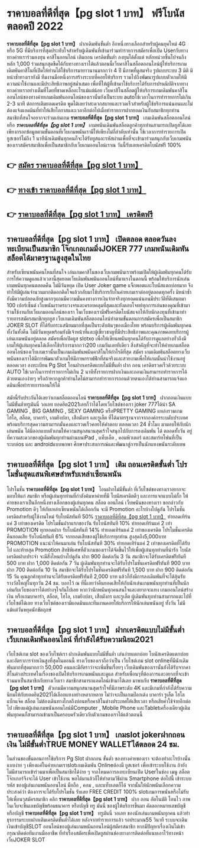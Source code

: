 # ราคาบอลที่ดีที่สุด【pg slot 1 บาท】  ฟรีโบนัสตลอดปี 2022

**ราคาบอลที่ดีที่สุด【pg slot 1 บาท】** ฝากเดิมพันขั้นต่ำ  อีกหนึ่งทางเลือกสำหรับผู้คนยุคใหม่ 4G หรือ 5G ที่มีบริการที่สุดประทับใจสำหรับผู้เดิมพันที่เข้ามาร่วมทำรายการสมัครเพื่อเปิด Userกับทางทางค่ายเราร่วมลงทุน คาสิโนออนไลน์ เติมถอน เครดิตขั้นต่ำ ลงทุนได้ตั้งแต่ หลักหน่วยขึ้นไปจนถึงหลัก 1,000 ร่วมสนุกสุดขีดได้กับทางทางเราได้แล้วตอนนี้เว็บคาสิโนสล็อตออนไลน์ผู้ให้บริการเกมเดิมพันคาสิโนที่เปิดให้ท่านได้ใช้บริการมายาวนานมากกว่า 4 ปี มีภาพที่ดูสมจริง รูปแบบระบบ 3 มิติ
มิหนำซ้ำทางเรายังมี ทีมงานมือหนึ่งการสร้างระบบที่คอยให้บริการ  รวมไปถึงพัฒนารูปแบบตัวเกมให้มีความน่าใช้งานและมีประสิทธิภาพอยู่สม่ำเสมอ เพื่อที่ให้ผู้ที่เข้ามาใช้บริการได้รับการปรนนิบัติจากทางทางค่ายเราอย่างเต็มที่โดยที่ขาดเหลืออะไรแม้แต่น้อย เว็บคาสิโนสล็อตผู้ให้บริการเกมเดิมพันคาสิโนออนไลน์ของทางค่ายเกมเดิมพันออนไลน์ของเรานั้นยังเป็นระบบ autoใช้เวลาในการทำรายการไม่เกิน 2-3 นาที ต่อการเติมยอดเครดิต พูดได้เลยว่าสะดวกสบายและรวดเร็วสำหรับผู้ใช้บริการแน่นอนและไม่ต้องแจ้งแอดมินที่ทำให้เสียโอกาสและเวลาอีกต่อไปเมื่อทำรายการฝากยอดเงินกับสมาชิกทุกท่าน
สมาชิกที่สนใจอยากจะร่วมเล่นเกม **ราคาบอลที่ดีที่สุด【pg slot 1 บาท】** เกมเดิมพันสล็อตออนไลน์ หรือ ***ราคาบอลที่ดีที่สุด【pg slot 1 บาท】*** เกมพนันเดิมพันสล็อตลูกค้าทุกท่านสามารถเปิดยูสได้เลยเพียงกรอกข้อมูลตามขั้นตอนที่เว็บเกมพนันเรามีให้เพียงไม่กี่ลำดับเท่านั้น ใช้เวลาการทำรายการเปิดยูสเซอร์ไม่ถึง 1 นาทีนักเดิมพันทุกคนก็จะได้รับยูสและรหัสผ่านเพื่อที่จะเข้ามาร่วมสนุกกับเว็บเกมพนันของเราสมัครสมาชิกเพื่อเป็นสมาชิกกับเว็บเกมออนไลน์เราณ วันนี้รับเลยเครดิตโบนัสฟรี 100%

## 👉 [สมัคร ราคาบอลที่ดีที่สุด【pg slot 1 บาท】](https://archa888.com/)
## 👉 [ทางเข้า ราคาบอลที่ดีที่สุด【pg slot 1 บาท】](https://archa888.com/)
## 👉 [ราคาบอลที่ดีที่สุด【pg slot 1 บาท】 เครดิตฟรี](https://archa888.com/)

## ราคาบอลที่ดีที่สุด【pg slot 1 บาท】 เปิดตลอด ตลอดวันลงทะเบียนเป็นสมาชิก โจ๊กเกอเกมมิ่งJOKER 777 เกมพนันเดิมพันสล็อตได้มาตรฐานสูงสุดในไทย

สำหรับเซียนพนันคนไหนที่สนใจ เล่นเกมคาสิโนของเว็บเกมพนันเราพร้อมเปิดให้ผู้เดิมพันทุกคนได้รับการให้ความดูแลแล้วเวลานี้สุดยอดเว็บเดิมพันพนันออนไลน์ที่มาแรงในตอนนี้ พร้อมให้บริการนักเล่นเกมพนันทุกคนตลอดคืน ไม่มีวันหยุด เปิด User Joker game แจ็กพอตและโบนัสแตกบ่อยมาก จึงทำให้มีผู้เล่นจำนวนมากติดอกติดใจแล้วกลับมาใช้บริการกับในค่ายเกมเราต่ออยู่ตลอดทุกครั้ง มิหนำซ้ำยังมีความปลอดภัยสูงมากๆแถมมีความมั่นคงทางการเงินจ่ายจริงทุกยอดแน่นอนมีประวัติที่ดีเสมอมา 100 เปอร์เซ็นต์ เว็บพนันเราครบวงจรและครอบคลุมที่สุดและยังตอบโจทย์ทุกการเล่นของคุณที่เข้ามาร่วมใช้งานกับเว็บเกมออนไลน์ของเรา
ในเว็บของเรามีฟรีเครดิตโบนัสแจกให้กับนักลงทุนที่เข้ามาทำรายการสมัครสมาชิกทุกยูส เว็บเกมเดิมพันสล็อตออนไลน์ทำตามขั้นตอนการสมัครเพื่อเป็นสมาชิก JOKER SLOT ที่ได้รับกระแสนิยมมากที่สุดเป็นระดับต้นๆของเมืองไทย พร้อมบริการผู้เดิมพันทุกคนทั้งวันทั้งคืน ไม่มีวันหยุดพร้อมยังมีเจ้าหน้าที่และผู้เชี่ยวชาญที่มีประสิทธิภาพและคุณภาพคอยบริการผู้เล่นเกมพนันอยู่ตลอด สมัครเพื่อเปิดยูส slotxo เพื่อให้เซียนพนันทุกคนได้รับการดูแลอย่างทั่วถึงมีเกมให้ผู้เล่นทุกคนได้เลือกใช้บริการมากกว่า200 เกมกันเลยทีเดียว
สิ่งสำคัญที่จะทำให้ค่ายเกมสล็อตออนไลน์ของเว็บเกมเรานั้นเป็นเกมเดิมพันพนันคาสิโนให้กำไรดีที่สุด สมัคร  เกมเดิมพันสล็อตทางเว็บพนันของเราได้มีการพัฒนาตัวเกมให้มีภาพกราฟฟิกที่สมจริงและสวยงามเพื่อให้เกมนั้นน่าใช้งานอยู่ตลอดเวลา ลงทะเบียน  Pg Slot โอนฝากเครดิตแบบไม่มีขั้นต่ำ ฝาก ถอน เครดิตรวดเร็วด้วยระบบ AUTO ใช้เวลาในการทำรายการไม่เกิน 2 นาทีทั้งรายการฝากเงินและถอนเงินสามารถทำรายการได้ด้วยตนเองง่ายๆ หรือถ้าหากลูกค้าท่านใดไม่สามารถทำรายการถอนด้วยตนเองได้ท่านสามารถแจ้งแอดมินเพื่อทำรายการถอนให้ได้

สมัยนี้รับประกันได้เลยว่าเกมสล็อตออนไลน์ **ราคาบอลที่ดีที่สุด【pg slot 1 บาท】** ฝากถอนเงินแบบไม่มีขั้นต่ำทรูมันนี่ วอเลท ยอดฮิต2021เลยก็ว่าได้โดยเว็บไซต์ของเรา joker 777ได้นำ SA GAMING , BIG GAMING , SEXY GAMING หรือPRETTY GAMING แหล่งรวมเกมไฮโล, สล็อต, บาคาร่า, เกมยิงปลา, เสือมังกร และรูเล็ต ที่ได้มาตรฐานจากจากองค์กรระบดับประเทศ พร้อมบริการสุดความสามารถมั่นคงและรวดเร็วคอยให้คำตอบ ตลอดเวลา 24 ชั่วโมง มามอบให้กับนักเล่นพนัน ได้มีออกแบบตัวเกมให้ความสนุกสนานสุดเร้าใจสนุกไปกับการลงเดิมพัน ได้ ตลอดทั้งวัน อยู่ที่ความสะดวกของผู้เดิมพันทุกท่านผ่านบนiPad , แท็บเล็ต , คอมพิวเตอร์ และสมาร์ทโฟนที่เป็นระบบios และ androidแบบพกพา ศึกษาประสบการณ์และพัฒนาสู่การเป็นนักแทงพนันระดับเทพ

## ราคาบอลที่ดีที่สุด【pg slot 1 บาท】 เติม ถอนเครดิตขั้นต่ำ โปรโมชั่นสุดแสนพิเศษสำหรับเหล่าเซียนพนัน

โปรโมชั่น **ราคาบอลที่ดีที่สุด【pg slot 1 บาท】** โอนฝากไม่มีขั้นต่ำ ที่เว็บไซต์ของทางเราอยากจะมอบให้แก่  สมาชิก หรือผู้เล่นทุกท่านที่กำลังค้นหาค่ายที่มี โบนัสเครดิตดีๆ และการแจกแบบไม่กั๊ก ให้ค่ายของเราเป็นอีกหนึ่งทางเลือกของผู้เล่นทุกคน สล็อต ออนไลน์ เว็บพนันของทางเรา ขอกล่าวกับ Promotion ดีๆ ให้กับเหล่าเซียนพนันได้เลือกกัน จะมี Promotion อะไรบ้างไปดูกัน
โปรโมชั่นเครดิตสำหรับผู้ใช้งานใหม่ รับโบนัสทันที 50% [ราคาบอลที่ดีที่สุด【pg slot 1 บาท】](https://archa888.com/) ทำยอดเทิร์นแค่ 3 เท่าของเครดิต
โปรโมชั่นฝากแรกของวัน รับโบนัสทันที 10% ทำยอดเทิร์นแค่ 2 เท่า
 PROMOTION ทุกยอดฝาก รับโบนัสทันที 14% ทำยอดเทิร์นแค่ 2 เท่าของเครดิต
โปรโมชั่นเครดิตคืนยอดเสีย รับโบนัสทันที 6% จากยอดเสียของผู้ใช้บริการทุกท่าน สูงสุดถึง5,000บาท
 PROMOTION แนะนำให้คนมาเล่น รับโบนัสทันที 30% ทำยอดเทิร์นแค่ 2 เท่าของเครดิตที่ได้รับไป
และท้ายสุด Promotion สิทธิพิเศษที่ตัวเกมของเราได้จัดขึ้นไว้ให้เพื่อผู้เล่นทุกท่านที่น่ารัก โบนัสเครดิตฝากประจำ จะมีสิ่งไหนบ้างไปดูกัน
ฝาก 900 ติดต่อกัน 3 วัน สมาชิกจะได้รับเครดิตฟรีทันที 500 บาท
ฝาก 1,000 ติดต่อกัน 7 วัน ผู้เดิมพันทุกท่านจะได้รับโปรโมชั่นเครดิตฟรีทันที 900 บาท
ฝาก 700 ติดต่อกัน 10 วัน สมาชิกจะได้รับโปรโมชั่นเครดิตฟรีทันที 1,500 บาท
ฝาก 900 ติดต่อกัน 15 วัน คุณลูกค้าทุกท่านจะได้รับเครดิตฟรีทันที 2,000 บาท
แล้วก็ยังมีการลงเดิมพันที่จะได้ลุ้นรับรางวัลใหญ่ในทุกวัน 24 ชม. บอกไว้ ณ ที่นี้เลยว่าคืนยอดเสียให้กับนักเล่นเกมพนันทุกท่านที่เป็นนักเล่นกับเว็บของเราได้อย่างจุใจกันไปเลย หากว่านักพนันทุกคนสนใจและอยากจะแทง เกมออนไลน์สร้างเงิน หรือเกมบาคาร่า, สล็อต, ไฮโล, เกมยิงปลา, เสือมังกร และรูเล็ต ผู้เดิมพันทุกท่านสามารถแตะไปที่เว็บไซต์ได้เลย ทางเว็บไซต์ของเรามีแอดมินและทีมงานคอยให้บริการให้นักเล่นพนันอยู่ ทั้งวัน ไม่มีแม้แต่วันหยุดนักขัตฤกษ์

## ราคาบอลที่ดีที่สุด【pg slot 1 บาท】 ฝากเครดิตแบบไม่มีขั้นต่ำ  เว็บเกมเดิมพันออนไลน์ ที่กำลังได้รับความนิยม2021

เว็บไซต์เกม slot ของเว็บไซต์เรา ฝากเดิมพันแบบไม่มีขั้นต่ำ เล่นง่ายแตกบ่อย โบนัสเครดิตแตกบ่อยและอัตราการจ่ายเงินสูงที่สุดในตอนนี้ ทางเว็บของเราถือว่าเป็น เว็บไซต์เกม slot onlineที่มีนักเดิมพันมากที่สุดมากกว่า 50,000 คนและมีอัตราว่าจะเพิ่มขึ้นเรื่อยๆ เว็บเดิมพันของเรานั้นยังได้รับจากคาสิโนต่างประเทศในเรื่องของเปิดให้บริการเกมพนันและดูแล สำหรับเพื่อนๆที่ต้องการและอยากที่จะเข้าร่วมมาเป็นสมาชิกกับทางเว็บเรา สมาชิกสามารถแอดไลน์เข้ามาได้เลย
	มาพบกับ **ราคาบอลที่ดีที่สุด【pg slot 1 บาท】** ตัวเกมมีความสนุกสนานสุดเร้าใจที่มีภาพระดับ 4K และมีเกมที่กำลังได้รับความนิยมให้กับยอดฮิต2021ได้เลือกแทงอย่างหลากหลาย  ไม่ว่าจะเป็นเกมป๊อกเด้ง บาคาร่า รูเล็ต ไฮโล แบ็กแจ๊ค สล็อต ไม่ต้องเดินทางไกลถึงบ่อนหรือคาสิโนต่างประเทศให้เสียเวลา หรือเสียค่าใช้จ่ายอีกต่อไป เพียงแค่ผู้เล่นเกมพนันออนไลน์มีComputer , Mobile Phone และTabletเครื่องเดียวผู้เดิมพันทุกคนก็สามารถเข้ามาเป็นครอบครัวเดียวกับตัวเกมของเราได้แล้วตอนนี้

## ราคาบอลที่ดีที่สุด【pg slot 1 บาท】 เกมslot jokerฝากถอนเงิน ไม่มีขั้นต่ำTRUE MONEY WALLETได้ตลอด 24 ชม.

ในส่วนของขั้นตอนการใช้บริการ Pg Slot ฝากถอน ขั้นต่ำ ของทางค่ายของเรา จะต้องทำอะไรบ้างนั้น แบบง่าย ๆ เพียงแค่ในค่ายเกมเราslotเกมเดิมพัน Onlineต้องมี ยูสเซอร์ เพื่อเข้าระบบใช้งาน ถ้ายังไม่มีสามารถเข้าร่วมมาเพื่อเป็นสมาชิกได้ง่าย ๆ จากโหมดการลงทะเบียนเปิด Userในช่อง เมนู สล็อตโจ๊กเกอร์จึงจะได้ User เข้าใช้งาน พอได้มาแล้วก็ให้ทำตามวิธีผ่าน Smartphone ต่อไปนี้
เข้าระบบ รหัส  ของผู้เล่นเกมพนันออนไลน์ มือถือ , คอม , และแท็บเลตก็ได้
จากนั้นให้นักพนันเลือกความประสงค์ว่า ต้องการจะได้รับโปรโมชั่น รับเลย FREE CREDIT 100% slotเกมการพนันหรือไม่รับ
ให้เพื่อนๆสมัครสมาชิก คลิก **ราคาบอลที่ดีที่สุด【pg slot 1 บาท】** ฝาก ถอน  อัตโนมัติ โอนไว ภาพในเว็บจะขึ้นเลขบัญชีพร้อมธนาคาร หรือบัญชี ทรู มันนี่ ของผู้ให้บริการขึ้นมา
คัดลอกหมายเลขบัญชี หรือบัญชี **ราคาบอลที่ดีที่สุด【pg slot 1 บาท】** ทรูมันนี่ วอเลท ของนักเล่นเกมพนันทุกคน แล้วทำธุรกรรมระบบฝากเติมเครดิตขั้นต่ำได้เลย
หลังจากทำรายการแล้ว รอประมาณ55 วินาที ระบบจะเติมเงินเข้าบัญชีSLOT ออนไลน์ของผู้เล่นเกมพนันออนไลน์ผู้สมัครสมาชิก
หากมีปัญหาเรื่องเงินไม่เข้า กรุณาติดต่อทีมงานมืออาชีพ ที่ทำเรื่องสมัครเพื่อเปิดยูสผ่านช่องทางการติดต่อที่แนบเอาไว้ทางหน้าเว็บJOKER SLOT


